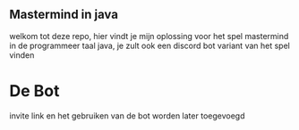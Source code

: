 ## Mastermind in java
welkom tot deze repo, hier vindt je mijn oplossing voor het spel mastermind in de programmeer taal java, je zult ook een discord bot variant van het spel vinden

# De Bot
invite link en het gebruiken van de bot worden later toegevoegd